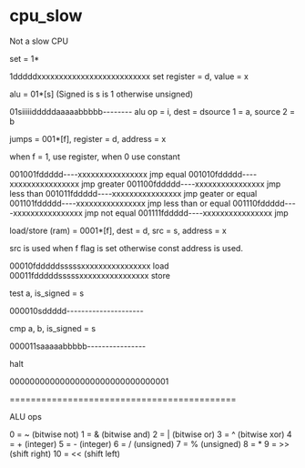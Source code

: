 # cpu_slow

Not a slow CPU

set = 1*

1dddddxxxxxxxxxxxxxxxxxxxxxxxxxx set register = d, value = x

alu = 01*[s] (Signed is s is 1 otherwise unsigned)

01siiiiidddddaaaaabbbbb-------- alu op = i, dest = dsource 1 = a, source 2 = b

jumps = 001*[f], register = d, address = x

when f = 1, use register, when 0 use constant

001001fddddd----xxxxxxxxxxxxxxxx jmp equal
001010fddddd----xxxxxxxxxxxxxxxx jmp greater
001100fddddd----xxxxxxxxxxxxxxxx jmp less than
001011fddddd----xxxxxxxxxxxxxxxx jmp geater or equal
001101fddddd----xxxxxxxxxxxxxxxx jmp less than or equal
001110fddddd----xxxxxxxxxxxxxxxx jmp not equal
001111fddddd----xxxxxxxxxxxxxxxx jmp

load/store (ram) = 0001*[f], dest = d, src = s, address = x

src is used when f flag is set
otherwise const address is used.

00010fdddddsssssxxxxxxxxxxxxxxxx load
00011fdddddsssssxxxxxxxxxxxxxxxx store

test a, is_signed = s

000010sddddd---------------------

cmp a, b, is_signed = s

000011saaaaabbbbb----------------

halt

00000000000000000000000000000001

===========================================

ALU ops

0 = ~ (bitwise not)
1 = & (bitwise and)
2 = | (bitwise or)
3 = ^ (bitwise xor)
4 = + (integer)
5 = - (integer)
6 = / (unsigned)
7 = % (unsigned)
8 = *
9 = >> (shift right)
10 = << (shift left)